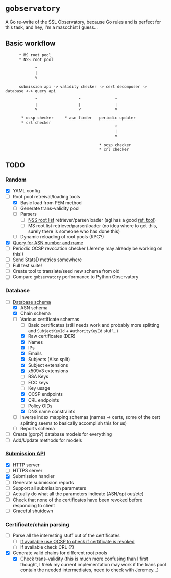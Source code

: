 # `gobservatory`

A Go re-write of the SSL Observatory, because Go rules and is perfect for this
task, and hey, I'm a masochist I guess...

##  Basic workflow

```
      * MS root pool
      * NSS root pool

             ^
             |
             v

      submission api -> validity checker -> cert decomposer -> database <-> query api

             ^                  ^               ^
             |                  |               |
             v                  v               v

       * ocsp checker     * asn finder   periodic updater
       * crl checker
                                                ^
                                                |
                                                v

                                         * ocsp checker
                                         * crl checker
```

## TODO

### Random

- [x] YAML config
- [ ] Root pool retreival/loading tools
  - [x] Basic load from PEM method
  - [ ] Generate trans-validity pool
  - [ ] Parsers
    - [ ] [NSS root list](https://hg.mozilla.org/mozilla-central/raw-file/tip/security/nss/lib/ckfw/builtins/certdata.txt)
      retriever/parser/loader (agl has a good [ref. tool](https://github.com/agl/extract-nss-root-certs))
    - [ ] MS root list retriever/parser/loader (no idea where to get this, surely
      there is someone who has done this)
  - [ ] Dynamic reloading of root pools (RPC?)
- [x] [Query for ASN number and name](https://github.com/rolandshoemaker/gobservatory/blob/master/external/asnFinder/asn.go)
- [ ] Periodic OCSP revocation checker (Jeremy may already be working on this!)
- [ ] Send StatsD metrics somewhere
- [ ] Full test suite!
- [ ] Create tool to translate/seed new schema from old
- [ ] Compare `gobservatory` performance to Python Observatory

### Database

- [ ] [Database schema](https://github.com/rolandshoemaker/gobservatory/blob/master/schema.sql)
  - [x] ASN schema
  - [x] Chain schema
  - [ ] Various certificate schemas
    - [ ] Basic certificates (still needs work and probably more splitting and
      `SubjectKeyId` + `AuthorityKeyId` stuff...)
    - [x] Raw certificates (DER)
    - [x] Names
    - [x] IPs
    - [x] Emails
    - [x] Subjects (Also split)
    - [x] Subject extensions
    - [x] x509v3 extensions
    - [ ] RSA Keys
    - [ ] ECC keys
    - [ ] Key usage
    - [x] OCSP endpoints
    - [x] CRL endpoints
    - [ ] Policy OIDs
    - [x] DNS name constraints
  - [ ] Inverse index mapping schemas (names -> certs, some of the cert splitting
    seems to basically accomplish this for us)
  - [ ] Reports schema
- [ ] Create (gorp?) database models for everything
- [ ] Add/Update methods for models

### [Submission API](https://github.com/rolandshoemaker/gobservatory/blob/master/api/submission/submission.go)

- [x] HTTP server
- [ ] HTTPS server
- [x] Submission handler
- [ ] Generate submission reports
- [ ] Support all submission parameters
- [ ] Actually do what all the parameters indicate (ASN/opt out/etc)
- [ ] Check that none of the certificates have been revoked before responding to client
- [ ] Graceful shutdown

### Certificate/chain parsing

- [ ] Parse all the interesting stuff out of the certificates
  - [ ] [If available use OCSP to check if certificate is revoked](https://github.com/rolandshoemaker/gobservatory/blob/master/external/ocspChecker/ocsp.go)
  - [ ] If available check CRL (?)
- [x] Generate valid chains for different root pools
  - [x] Check trans-validity (this is much more confusing than I first thought,
    I *think* my current implementation may work if the trans pool contain the
    needed intermediates, need to check with Jeremey...)
